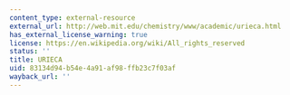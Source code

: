 ```yaml
---
content_type: external-resource
external_url: http://web.mit.edu/chemistry/www/academic/urieca.html
has_external_license_warning: true
license: https://en.wikipedia.org/wiki/All_rights_reserved
status: ''
title: URIECA
uid: 83134d94-b54e-4a91-af98-ffb23c7f03af
wayback_url: ''
---
```

